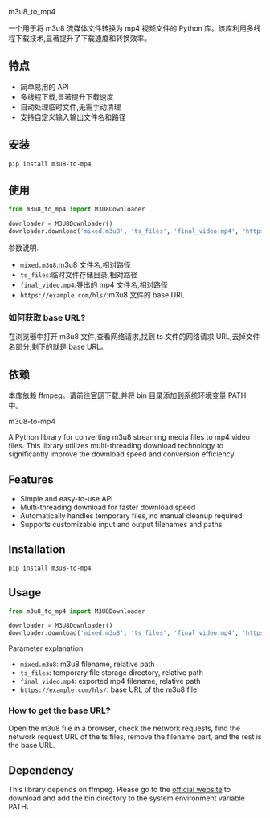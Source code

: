 m3u8_to_mp4

一个用于将 m3u8 流媒体文件转换为 mp4 视频文件的 Python 库。该库利用多线程下载技术,显著提升了下载速度和转换效率。

## 特点

- 简单易用的 API
- 多线程下载,显著提升下载速度
- 自动处理临时文件,无需手动清理
- 支持自定义输入输出文件名和路径

## 安装

```
pip install m3u8-to-mp4
```

## 使用

```python
from m3u8_to_mp4 import M3U8Downloader

downloader = M3U8Downloader()
downloader.download('mixed.m3u8', 'ts_files', 'final_video.mp4', 'https://example.com/hls/')
```

参数说明:
- `mixed.m3u8`:m3u8 文件名,相对路径
- `ts_files`:临时文件存储目录,相对路径 
- `final_video.mp4`:导出的 mp4 文件名,相对路径
- `https://example.com/hls/`:m3u8 文件的 base URL

### 如何获取 base URL?

在浏览器中打开 m3u8 文件,查看网络请求,找到 ts 文件的网络请求 URL,去掉文件名部分,剩下的就是 base URL。

## 依赖

本库依赖 ffmpeg。请前往[官网](https://ffmpeg.org/)下载,并将 bin 目录添加到系统环境变量 PATH 中。

m3u8-to-mp4

A Python library for converting m3u8 streaming media files to mp4 video files. This library utilizes multi-threading download technology to significantly improve the download speed and conversion efficiency.

## Features

- Simple and easy-to-use API
- Multi-threading download for faster download speed
- Automatically handles temporary files, no manual cleanup required
- Supports customizable input and output filenames and paths

## Installation

```
pip install m3u8-to-mp4
```

## Usage

```python
from m3u8_to_mp4 import M3U8Downloader

downloader = M3U8Downloader()
downloader.download('mixed.m3u8', 'ts_files', 'final_video.mp4', 'https://example.com/hls/')
```

Parameter explanation:
- `mixed.m3u8`: m3u8 filename, relative path
- `ts_files`: temporary file storage directory, relative path
- `final_video.mp4`: exported mp4 filename, relative path 
- `https://example.com/hls/`: base URL of the m3u8 file

### How to get the base URL?

Open the m3u8 file in a browser, check the network requests, find the network request URL of the ts files, remove the filename part, and the rest is the base URL.

## Dependency

This library depends on ffmpeg. Please go to the [official website](https://ffmpeg.org/) to download and add the bin directory to the system environment variable PATH.
